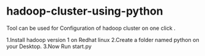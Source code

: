 # hadoop-cluster-using-python
Tool can be used for Configuration of hadoop cluster on one click . 

1.Install hadoop version 1 on Redhat linux 
2.Create a folder named python on your Desktop.
3.Now Run start.py
